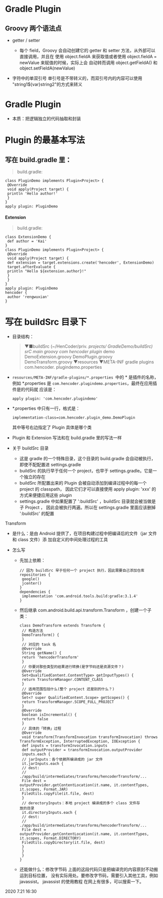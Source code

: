 # Gradle Plugin

## Groovy 两个语法点

- getter / setter 
  - 每个 field，Groovy 会⾃动创建它的 getter 和 setter ⽅法，从外部可以直接调⽤，并且在 使⽤ object.fieldA 来获取值或者使⽤ object.fieldA = newValue 来赋值的时候，实际上会 ⾃动转⽽调⽤ object.getFieldA() 和 object.setFieldA(newValue)

- 字符中的单双引号 单引号是不带转义的，⽽双引号内的内容可以使⽤ "string1${var}string2"的⽅式来转义

# Gradle Plugin

- 本质：把逻辑独⽴的代码抽取和封装

# Plugin 的最基本写法

## 写在 build.gradle ⾥：

> build.gradle:

```
class PluginDemo implements Plugin<Project> {
 @Override
 void apply(Project target) {
 println 'Hello author!'
 }
}
apply plugin: PluginDemo
```

#### Extension

> build.gradle:

```
class ExtensionDemo {
 def author = 'Kai'
}
class PluginDemo implements Plugin<Project> {
 @Override
 void apply(Project target) {
 def extension = target.extensions.create('hencoder', ExtensionDemo)
 target.afterEvaluate {
 println "Hello ${extension.author}!"
 }
 }
}
apply plugin: PluginDemo
hencoder {
 author 'rengwuxian'
}
```

# 写在 buildSrc ⽬录下

- ⽬录结构：

  > ▼■buildSrc (~/HenCoder/priv. _projects/ GradleDemo/buildSrc)
  > 		srC 
  > 			main
  > 				groovy
  > 					com
  > 						hencoder
  > 							plugin_ demo
  > 								DemoExtension.groovy
  > 								DemoPlugin.groovy
  > 								DemoTransform.groovy
  > 			▼resources
  > 				▼META-INF
  > 						gradle plugins
  > 							com.hencoder. plugindemo.properties

- ```resources/META-INF/gradle-plugins/*.properties ```中的 * 是插件的名称，例如 *.properties 是 ```com.hencoder.plugindemo.properties```，最终在应⽤插件是的代码就 应该是：

  ```
  apply plugin: 'com.hencoder.plugindemo'
  ```

- *.properties 中只有⼀⾏，格式是：

  ```
  implementation-class=com.hencoder.plugin_demo.DemoPlugin
  ```

  其中等号右边指定了 Plugin 具体是哪个类

- Plugin 和 Extension 写法和在 build.gradle ⾥的写法⼀样

- 关于 buildSrc ⽬录

  - 这是 gradle 的⼀个特殊⽬录，这个⽬录的 build.gradle 会⾃动被执⾏，即使不配配置进 settings.gradle
  - buildSrc 的执⾏早于任何⼀个 project，也早于 settings.gradle。它是⼀个独⽴的存在
  - buildSrc 所配置出来的 Plugin 会被⾃动添加到编译过程中的每⼀个 project 的 classpath， 因此它们才可以直接使⽤ apply plugin: 'xxx' 的⽅式来便捷应⽤这些 plugin
  - settings.gradle 中如果配置了 ':buildSrc' ，buildSrc ⽬录就会被当做是⼦ Project ， 因此会被执⾏两遍。所以在 settings.gradle ⾥⾯应该删掉 ':buildSrc' 的配置

Transform

- 是什么：是由 Android 提供了，在项⽬构建过程中把编译后的⽂件（jar ⽂件和 class ⽂件）添 加⾃定义的中间处理过程的⼯具

- 怎么写

  - 先加上依赖：

    ```
    // 因为 buildSrc 早于任何⼀个 project 执⾏，因此需要⾃⼰添加仓库
    repositories {
     google()
     jcenter()
    }
    dependencies {
     implementation 'com.android.tools.build:gradle:3.1.4'
    }
    ```

  - 然后继承 com.android.build.api.transform.Transform ，创建⼀个⼦类：

    ```
    class DemoTransform extends Transform {
     // 构造⽅法
     DemoTransform() {
     }
     // 对应的 task 名
     @Override
     String getName() {
     return 'hencoderTransform'
     }
     // 你要对那些类型的结果进⾏转换(是字节码还是资源⽂件？)
     @Override
     Set<QualifiedContent.ContentType> getInputTypes() {
     return TransformManager.CONTENT_CLASS
     }
     // 适⽤范围包括什么(整个 project 还是别的什么？)
     @Override
     Set<? super QualifiedContent.Scope> getScopes() {
     return TransformManager.SCOPE_FULL_PROJECT
     }
     @Override
     boolean isIncremental() {
     return false
     }
     // 具体的「转换」过程
     @Override
     void transform(TransformInvocation transformInvocation) throws
    TransformException, InterruptedException, IOException {
     def inputs = transformInvocation.inputs
     def outputProvider = transformInvocation.outputProvider
     inputs.each {
     // jarInputs：各个依赖所编译成的 jar ⽂件
     it.jarInputs.each {
     // dest:
     //
    ./app/build/intermediates/transforms/hencoderTransform/...
     File dest =
    outputProvider.getContentLocation(it.name, it.contentTypes,
    it.scopes, Format.JAR)
     FileUtils.copyFile(it.file, dest)
     }
     // derectoryInputs：本地 project 编译成的多个 class ⽂件存
    放的⽬录
     it.directoryInputs.each {
     // dest:
     //
    ./app/build/intermediates/transforms/hencoderTransform/...
     File dest =
    outputProvider.getContentLocation(it.name, it.contentTypes,
    it.scopes, Format.DIRECTORY)
     FileUtils.copyDirectory(it.file, dest)
     }
     }
     }
    }
    ```

  - 还能做什么：修改字节码 上⾯的这段代码只是把编译完的内容原封不动搬运到⽬标位置， 没有实际⽤处。要修改字节码，需要引⼊其他⼯具，例如 javassist。 javassist 的使⽤教程 在⽹上有很多，可以搜索⼀下。

2020 7.21 16:30

